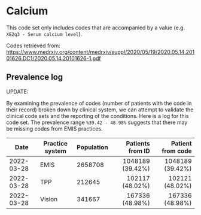 # Calcium

This code set only includes codes that are accompanied by a value (e.g. `XE2q3 - Serum calcium level`).

Codes retrieved from: https://www.medrxiv.org/content/medrxiv/suppl/2020/05/19/2020.05.14.20101626.DC1/2020.05.14.20101626-1.pdf

## Prevalence log

UPDATE:

By examining the prevalence of codes (number of patients with the code in their record) broken down by clinical system, we can attempt to validate the clinical code sets and the reporting of the conditions. Here is a log for this code set. The prevalence range `%39.42 - 48.98%` suggests that there may be missing codes from EMIS practices.

| Date       | Practice system | Population | Patients from ID | Patient from code |
| ---------- | --------------- | ---------- | ---------------: | ----------------: |
| 2022-03-28 | EMIS            | 2658708    | 1048189 (39.42%) |  1048189 (39.42%) |
| 2022-03-28 | TPP             | 212645     |  102117 (48.02%) |   102121 (48.02%) |
| 2022-03-28 | Vision          | 341667     |  167336 (48.98%) |   167336 (48.98%) |
